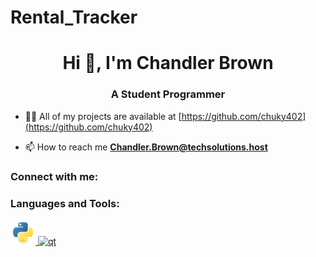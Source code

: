 # Rental_Tracker

<h1 align="center">Hi 👋, I'm Chandler Brown</h1>
<h3 align="center">A Student Programmer</h3>

- 👨‍💻 All of my projects are available at [https://github.com/chuky402](https://github.com/chuky402)

- 📫 How to reach me **Chandler.Brown@techsolutions.host**

<h3 align="left">Connect with me:</h3>
<p align="left">
</p>

<h3 align="left">Languages and Tools:</h3>
<p align="left"> <a href="https://www.python.org" target="_blank" rel="noreferrer"> <img src="https://raw.githubusercontent.com/devicons/devicon/master/icons/python/python-original.svg" alt="python" width="40" height="40"/> </a> <a href="https://www.qt.io/" target="_blank" rel="noreferrer"> <img src="https://upload.wikimedia.org/wikipedia/commons/0/0b/Qt_logo_2016.svg" alt="qt" width="40" height="40"/> </a> </p>
